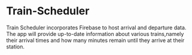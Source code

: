 # Train-Scheduler
 Train Scheduler incorporates Firebase to host arrival and departure data. The app will provide up-to-date information about various trains,namely their arrival times and how many minutes remain until they arrive at their station.